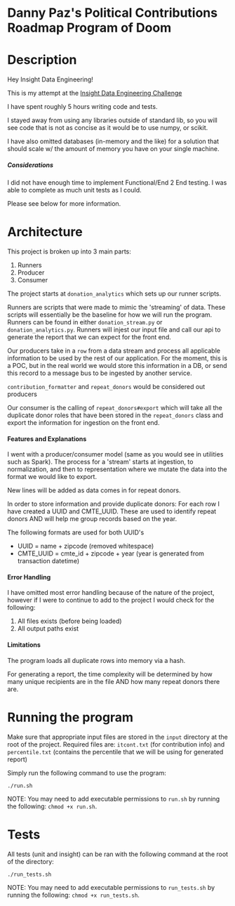 # Danny Paz's Political Contributions Roadmap Program of Doom

# Description

Hey Insight Data Engineering!

This is my attempt at the [Insight Data Engineering Challenge](https://github.com/InsightDataScience/donation-analytics/)

I have spent roughly 5 hours writing code and tests.

I stayed away from using any libraries outside of standard lib, so you will see code
that is not as concise as it would be to use numpy, or scikit.

I have also omitted databases (in-memory and the like) for a solution that should scale
w/ the amount of memory you have on your single machine.

##### Considerations

I did not have enough time to implement Functional/End 2 End testing. I was able to complete as much
unit tests as I could.

Please see below for more information.

# Architecture

This project is broken up into 3 main parts:

1. Runners
2. Producer
3. Consumer

The project starts at `donation_analytics` which sets up our runner scripts.

Runners are scripts that were made to mimic the 'streaming' of data. These scripts will
essentially be the baseline for how we will run the program. Runners can be found in either
`donation_stream.py` or `donation_analytics.py`. Runners will injest our input file and call
our api to generate the report that we can expect for the front end.

Our producers take in a `row` from a data stream and process all applicable information
to be used by the rest of our application. For the moment, this is a POC, but in the real
world we would store this information in a DB, or send this record to a message bus to be
ingested by another service.

`contribution_formatter` and `repeat_donors` would be considered out producers

Our consumer is the calling of `repeat_donors#export` which will take all the duplicate donor
roles that have been stored in the `repeat_donors` class and export the information for ingestion
on the front end.

#### Features and Explanations

I went with a producer/consumer model (same as you would see in utilities such as Spark). The
process for a 'stream' starts at ingestion, to normalization, and then to representation where
we mutate the data into the format we would like to export.

New lines will be added as data comes in for repeat donors.

In order to store information and provide duplicate donors: For each row I have created
a UUID and CMTE_UUID. These are used to identify repeat donors AND will help me group records
based on the year.

The following formats are used for both UUID's

- UUID = name + zipcode (removed whitespace)
- CMTE_UUID = cmte_id + zipcode + year (year is generated from transaction datetime)

#### Error Handling

I have omitted most error handling because of the nature of the project, however if I were
to continue to add to the project I would check for the following:

1. All files exists (before being loaded)
2. All output paths exist

#### Limitations

The program loads all duplicate rows into memory via a hash.

For generating a report, the time complexity will be determined by how many unique
recipients are in the file AND how many repeat donors there are.

# Running the program

Make sure that appropriate input files are stored in the `input` directory at the root
of the project. Required files are: `itcont.txt` (for contribution info) and `percentile.txt`
(contains the percentile that we will be using for generated report)

Simply run the following command to use the program:

```
./run.sh
```

NOTE: You may need to add executable permissions to `run.sh` by running the following: `chmod +x run.sh`.

# Tests

All tests (unit and insight) can be ran with the following command at the root of the directory:

```
./run_tests.sh
```

NOTE: You may need to add executable permissions to `run_tests.sh` by running the following: `chmod +x run_tests.sh`.

